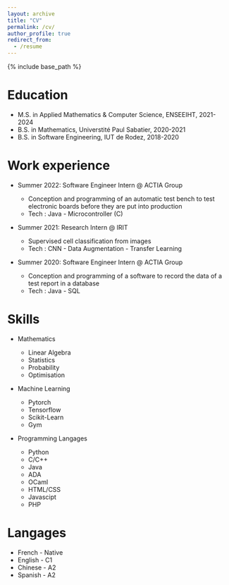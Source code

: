 ```yaml
---
layout: archive
title: "CV"
permalink: /cv/
author_profile: true
redirect_from:
  - /resume
---
```


{% include base_path %}

Education
======
* M.S. in Applied Mathematics & Computer Science, ENSEEIHT, 2021-2024
* B.S. in Mathematics, Universtité Paul Sabatier, 2020-2021
* B.S. in Software Engineering, IUT de Rodez, 2018-2020

Work experience
======
* Summer 2022: Software Engineer Intern @ ACTIA Group
  * Conception and programming of an automatic test bench to test electronic boards before they are put into production
  * Tech : Java - Microcontroller (C)

* Summer 2021: Research Intern @ IRIT
  * Supervised cell classification from images
  * Tech : CNN - Data Augmentation - Transfer Learning

* Summer 2020: Software Engineer Intern @ ACTIA Group
  * Conception and programming of a software to record the data of a test report in a database
  * Tech : Java - SQL
  
Skills
======
* Mathematics
  * Linear Algebra
  * Statistics
  * Probability
  * Optimisation

* Machine Learning
  * Pytorch
  * Tensorflow
  * Scikit-Learn
  * Gym

* Programming Langages
  * Python
  * C/C++
  * Java
  * ADA
  * OCaml
  * HTML/CSS
  * Javascipt
  * PHP

Langages
======
* French - Native
* English - C1
* Chinese - A2
* Spanish - A2
